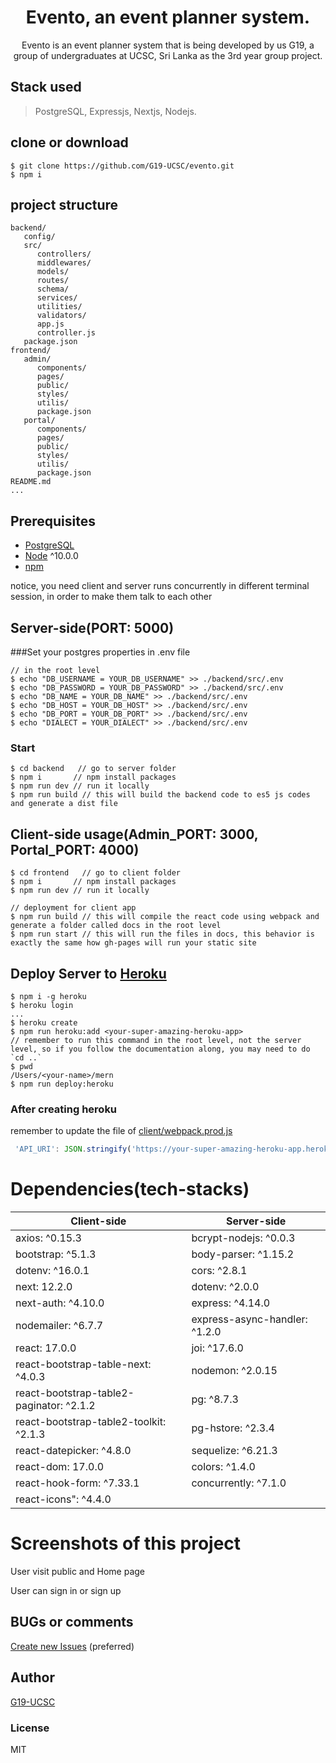 <h1 align="center">
 Evento, an event planner system.
</h1>
<p align="center">
Evento is an event planner system that is being developed by us G19, a group of undergraduates at UCSC, Sri Lanka as the 3rd year group project.
</p>

## Stack used

> PostgreSQL, Expressjs, Nextjs, Nodejs.


## clone or download
```terminal
$ git clone https://github.com/G19-UCSC/evento.git
$ npm i
```

## project structure
```terminal
backend/
   config/
   src/
      controllers/
      middlewares/
      models/
      routes/
      schema/
      services/
      utilities/
      validators/
      app.js
      controller.js
   package.json
frontend/
   admin/
      components/
      pages/
      public/
      styles/
      utilis/
      package.json
   portal/
      components/
      pages/
      public/
      styles/
      utilis/
      package.json
README.md
...
```


## Prerequisites
- [PostgreSQL](https://www.postgresql.org/download/windows/)
- [Node](https://nodejs.org/en/download/) ^10.0.0
- [npm](https://nodejs.org/en/download/package-manager/)

notice, you need client and server runs concurrently in different terminal session, in order to make them talk to each other

## Server-side(PORT: 5000)

###Set your postgres properties in .env file
```terminal
// in the root level
$ echo "DB_USERNAME = YOUR_DB_USERNAME" >> ./backend/src/.env
$ echo "DB_PASSWORD = YOUR_DB_PASSWORD" >> ./backend/src/.env
$ echo "DB_NAME = YOUR_DB_NAME" >> ./backend/src/.env
$ echo "DB_HOST = YOUR_DB_HOST" >> ./backend/src/.env
$ echo "DB_PORT = YOUR_DB_PORT" >> ./backend/src/.env
$ echo "DIALECT = YOUR_DIALECT" >> ./backend/src/.env
```

### Start
```terminal
$ cd backend   // go to server folder
$ npm i       // npm install packages
$ npm run dev // run it locally
$ npm run build // this will build the backend code to es5 js codes and generate a dist file
```

## Client-side usage(Admin_PORT: 3000, Portal_PORT: 4000)
```terminal
$ cd frontend   // go to client folder
$ npm i       // npm install packages
$ npm run dev // run it locally

// deployment for client app
$ npm run build // this will compile the react code using webpack and generate a folder called docs in the root level
$ npm run start // this will run the files in docs, this behavior is exactly the same how gh-pages will run your static site
```

## Deploy Server to [Heroku](https://dashboard.heroku.com/)
```terminal
$ npm i -g heroku
$ heroku login
...
$ heroku create
$ npm run heroku:add <your-super-amazing-heroku-app>
// remember to run this command in the root level, not the server level, so if you follow the documentation along, you may need to do `cd ..`
$ pwd
/Users/<your-name>/mern
$ npm run deploy:heroku
```

### After creating heroku

remember to update the file of [client/webpack.prod.js](https://github.com/amazingandyyy/mern/blob/master/client/webpack.prod.js)
```javascript
 'API_URI': JSON.stringify('https://your-super-amazing-heroku-app.herokuapp.com')
```

# Dependencies(tech-stacks)
Client-side | Server-side
--- | ---
axios: ^0.15.3 | bcrypt-nodejs: ^0.0.3
bootstrap: ^5.1.3|body-parser: ^1.15.2
dotenv: ^16.0.1 | cors: ^2.8.1
next: 12.2.0 | dotenv: ^2.0.0
next-auth: ^4.10.0 | express: ^4.14.0
nodemailer: ^6.7.7 | express-async-handler: ^1.2.0
react: 17.0.0 | joi: ^17.6.0
react-bootstrap-table-next: ^4.0.3 | nodemon: ^2.0.15
react-bootstrap-table2-paginator: ^2.1.2 | pg: ^8.7.3
react-bootstrap-table2-toolkit: ^2.1.3 | pg-hstore: ^2.3.4
react-datepicker: ^4.8.0 | sequelize: ^6.21.3
react-dom: 17.0.0 | colors: ^1.4.0
react-hook-form: ^7.33.1 | concurrently: ^7.1.0
react-icons": ^4.4.0 | 

# Screenshots of this project

User visit public and Home page

User can sign in or sign up

## BUGs or comments

[Create new Issues](https://github.com/G19-UCSC/evento/issues) (preferred)

## Author
[G19-UCSC](https://github.com/G19-UCSC)

### License
MIT
